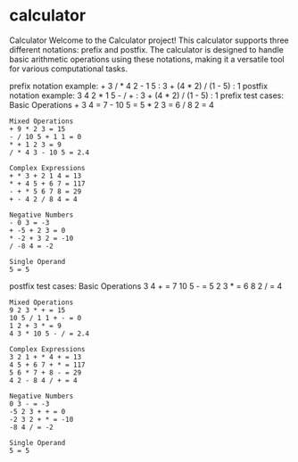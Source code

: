 # calculator
Calculator
Welcome to the Calculator project! This calculator supports three different notations: prefix and postfix. The calculator is designed to handle basic arithmetic operations using these notations, making it a versatile tool for various computational tasks.

prefix notation example: + 3 / * 4 2 - 1 5
                       : 3 + (4 * 2) / (1 - 5)
                       : 1 
postfix notation example: 3 4 2 * 1 5 - / +
                        : 3 + (4 * 2) / (1 - 5)
                        : 1
prefix test cases:
    Basic Operations
    + 3 4 = 7 
    - 10 5 = 5 
    * 2 3 = 6 
    / 8 2 = 4

    Mixed Operations
    + 9 * 2 3 = 15
    - / 10 5 + 1 1 = 0
    * + 1 2 3 = 9
    / * 4 3 - 10 5 = 2.4

    Complex Expressions
    + * 3 + 2 1 4 = 13
    * + 4 5 + 6 7 = 117
    - + * 5 6 7 8 = 29
    + - 4 2 / 8 4 = 4

    Negative Numbers
    - 0 3 = -3
    + -5 + 2 3 = 0
    * -2 + 3 2 = -10
    / -8 4 = -2

    Single Operand
    5 = 5

postfix test cases:
    Basic Operations
    3 4 + = 7
    10 5 - = 5
    2 3 * = 6
    8 2 / = 4

    Mixed Operations
    9 2 3 * + = 15
    10 5 / 1 1 + - = 0
    1 2 + 3 * = 9
    4 3 * 10 5 - / = 2.4

    Complex Expressions
    3 2 1 + * 4 + = 13
    4 5 + 6 7 + * = 117
    5 6 * 7 + 8 - = 29
    4 2 - 8 4 / + = 4

    Negative Numbers
    0 3 - = -3
    -5 2 3 + + = 0
    -2 3 2 + * = -10
    -8 4 / = -2

    Single Operand
    5 = 5





